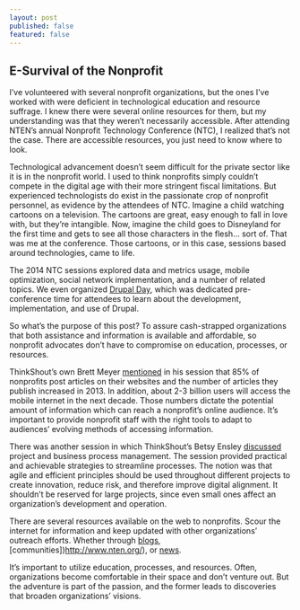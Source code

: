 ```yaml
---
layout: post
published: false
featured: false
---
```


## E-Survival of the Nonprofit

I’ve volunteered with several nonprofit organizations, but the ones I’ve worked with were deficient in technological education and resource suffrage. I knew there were several online resources for them, but my understanding was that they weren’t necessarily accessible. After attending NTEN’s annual Nonprofit Technology Conference (NTC), I realized that’s not the case. There are accessible resources, you just need to know where to look.

Technological advancement doesn’t seem difficult for the private sector like it is in the nonprofit world. I used to think nonprofits simply couldn’t compete in the digital age with their more stringent fiscal limitations. But experienced technologists do exist in the passionate crop of nonprofit personnel, as evidence by the attendees of NTC. Imagine a child watching cartoons on a television. The cartoons are great, easy enough to fall in love with, but they’re intangible. Now, imagine the child goes to Disneyland for the first time and gets to see all those characters in the flesh… sort of. That was me at the conference. Those cartoons, or in this case, sessions based around technologies, came to life. 

The 2014 NTC sessions explored data and metrics usage, mobile optimization, social network implementation, and a number of related topics. We even organized [Drupal Day](http://thinkshout.com/blog/2014/04/one-size-fits-all-at-Drupal-Day/), which was dedicated pre-conference time for attendees to learn about the development, implementation, and use of Drupal.

So what’s the purpose of this post? To assure cash-strapped organizations that both assistance and information is available and affordable, so nonprofit advocates don’t have to compromise on education, processes, or resources. 

ThinkShout’s own Brett Meyer [mentioned](http://thinkshout.com/blog/2014/04/one-size-fits-all-at-Drupal-Day/) in his session that 85% of nonprofits post articles on their websites and the number of articles they publish increased in 2013. In addition, about 2-3 billion users will access the mobile internet in the next decade. Those numbers dictate the potential amount of information which can reach a nonprofit’s online audience. It’s important to provide nonprofit staff with the right tools to adapt to audiences’ evolving methods of accessing information.

There was another session in which ThinkShout’s Betsy Ensley [discussed](http://14ntc.sched.org/event/ef0a4748e313b3c7d71ab6b7c9ace83b#.U1gnZeZdVh1) project and business process management. The session provided practical and achievable strategies to streamline processes. The notion was that agile and efficient principles should be used throughout different projects to create innovation, reduce risk, and therefore improve digital alignment. It shouldn’t be reserved for large projects, since even small ones affect an organization’s development and operation.

There are several resources available on the web to nonprofits. Scour the internet for information and keep updated with other organizations’ outreach efforts. Whether through [blogs](http://topnonprofits.com/lists/nonprofit-blogs/), [communities])http://www.nten.org/), or [news](http://www.thenonprofittimes.com/).

It’s important to utilize education, processes, and resources. Often, organizations become comfortable in their space and don’t venture out. But the adventure is part of the passion, and the former leads to discoveries that broaden organizations’ visions.

